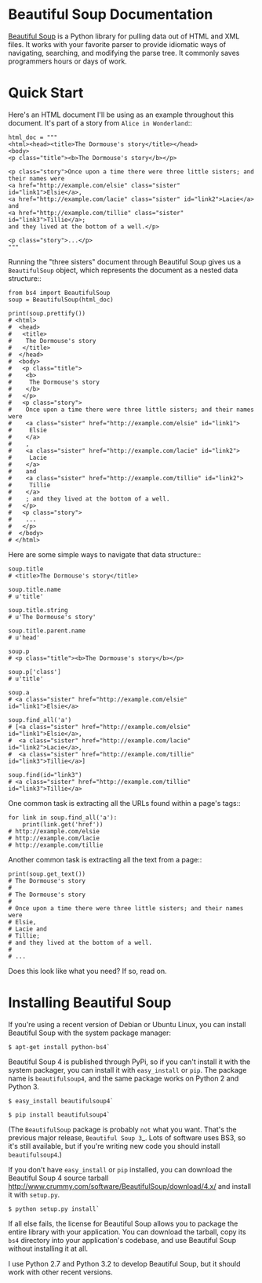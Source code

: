 Beautiful Soup Documentation
============================

[Beautiful Soup](http://www.crummy.com/software/BeautifulSoup/) is a
Python library for pulling data out of HTML and XML files. It works
with your favorite parser to provide idiomatic ways of navigating,
searching, and modifying the parse tree. It commonly saves programmers
hours or days of work.

Quick Start
===========

Here's an HTML document I'll be using as an example throughout this
document. It's part of a story from `Alice in Wonderland`::

    html_doc = """
    <html><head><title>The Dormouse's story</title></head>
    <body>
    <p class="title"><b>The Dormouse's story</b></p>

    <p class="story">Once upon a time there were three little sisters; and their names were
    <a href="http://example.com/elsie" class="sister" id="link1">Elsie</a>,
    <a href="http://example.com/lacie" class="sister" id="link2">Lacie</a> and
    <a href="http://example.com/tillie" class="sister" id="link3">Tillie</a>;
    and they lived at the bottom of a well.</p>

    <p class="story">...</p>
    """

Running the "three sisters" document through Beautiful Soup gives us a
``BeautifulSoup`` object, which represents the document as a nested
data structure::

    from bs4 import BeautifulSoup
    soup = BeautifulSoup(html_doc)

    print(soup.prettify())
    # <html>
    #  <head>
    #   <title>
    #    The Dormouse's story
    #   </title>
    #  </head>
    #  <body>
    #   <p class="title">
    #    <b>
    #     The Dormouse's story
    #    </b>
    #   </p>
    #   <p class="story">
    #    Once upon a time there were three little sisters; and their names were
    #    <a class="sister" href="http://example.com/elsie" id="link1">
    #     Elsie
    #    </a>
    #    ,
    #    <a class="sister" href="http://example.com/lacie" id="link2">
    #     Lacie
    #    </a>
    #    and
    #    <a class="sister" href="http://example.com/tillie" id="link2">
    #     Tillie
    #    </a>
    #    ; and they lived at the bottom of a well.
    #   </p>
    #   <p class="story">
    #    ...
    #   </p>
    #  </body>
    # </html>

Here are some simple ways to navigate that data structure::

    soup.title
    # <title>The Dormouse's story</title>

    soup.title.name
    # u'title'

    soup.title.string
    # u'The Dormouse's story'

    soup.title.parent.name
    # u'head'

    soup.p
    # <p class="title"><b>The Dormouse's story</b></p>

    soup.p['class']
    # u'title'

    soup.a
    # <a class="sister" href="http://example.com/elsie" id="link1">Elsie</a>

    soup.find_all('a')
    # [<a class="sister" href="http://example.com/elsie" id="link1">Elsie</a>,
    #  <a class="sister" href="http://example.com/lacie" id="link2">Lacie</a>,
    #  <a class="sister" href="http://example.com/tillie" id="link3">Tillie</a>]

    soup.find(id="link3")
    # <a class="sister" href="http://example.com/tillie" id="link3">Tillie</a>

One common task is extracting all the URLs found within a page's <a> tags::

    for link in soup.find_all('a'):
        print(link.get('href'))
    # http://example.com/elsie
    # http://example.com/lacie
    # http://example.com/tillie

Another common task is extracting all the text from a page::

    print(soup.get_text())
    # The Dormouse's story
    #
    # The Dormouse's story
    #
    # Once upon a time there were three little sisters; and their names were
    # Elsie,
    # Lacie and
    # Tillie;
    # and they lived at the bottom of a well.
    #
    # ...

Does this look like what you need? If so, read on.

Installing Beautiful Soup
=========================

If you're using a recent version of Debian or Ubuntu Linux, you can
install Beautiful Soup with the system package manager:

    $ apt-get install python-bs4`

Beautiful Soup 4 is published through PyPi, so if you can't install it
with the system packager, you can install it with ``easy_install`` or
``pip``. The package name is ``beautifulsoup4``, and the same package
works on Python 2 and Python 3.

    $ easy_install beautifulsoup4`

    $ pip install beautifulsoup4`

(The ``BeautifulSoup`` package is probably `not` what you want. That's
the previous major release, `Beautiful Soup 3`_. Lots of software uses
BS3, so it's still available, but if you're writing new code you
should install ``beautifulsoup4``.)

If you don't have ``easy_install`` or ``pip`` installed, you can
download the Beautiful Soup 4 source tarball
<http://www.crummy.com/software/BeautifulSoup/download/4.x/> and
install it with ``setup.py``.

    $ python setup.py install`

If all else fails, the license for Beautiful Soup allows you to
package the entire library with your application. You can download the
tarball, copy its ``bs4`` directory into your application's codebase,
and use Beautiful Soup without installing it at all.

I use Python 2.7 and Python 3.2 to develop Beautiful Soup, but it
should work with other recent versions.

